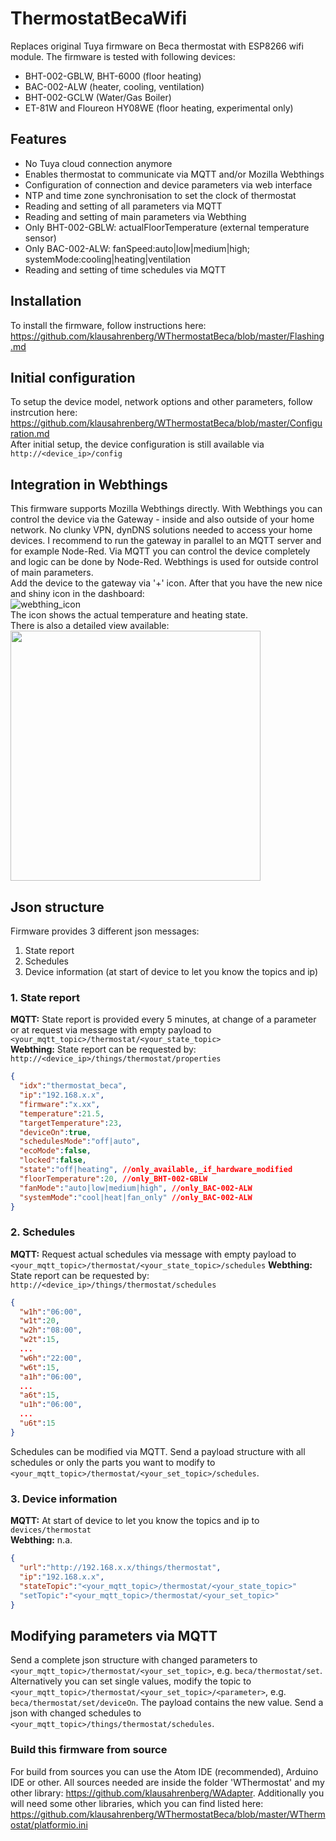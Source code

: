 # ThermostatBecaWifi
Replaces original Tuya firmware on Beca thermostat with ESP8266 wifi module. The firmware is tested with following devices:
* BHT-002-GBLW, BHT-6000 (floor heating)
* BAC-002-ALW (heater, cooling, ventilation)
* BHT-002-GCLW (Water/Gas Boiler)
* ET-81W and Floureon HY08WE (floor heating, experimental only)
## Features
* No Tuya cloud connection anymore
* Enables thermostat to communicate via MQTT and/or Mozilla Webthings
* Configuration of connection and device parameters via web interface
* NTP and time zone synchronisation to set the clock of thermostat
* Reading and setting of all parameters via MQTT
* Reading and setting of main parameters via Webthing
* Only BHT-002-GBLW: actualFloorTemperature (external temperature sensor)
* Only BAC-002-ALW: fanSpeed:auto|low|medium|high; systemMode:cooling|heating|ventilation
* Reading and setting of time schedules via MQTT
## Installation
To install the firmware, follow instructions here:  
https://github.com/klausahrenberg/WThermostatBeca/blob/master/Flashing.md
## Initial configuration
To setup the device model, network options and other parameters, follow instrcution here:  
https://github.com/klausahrenberg/WThermostatBeca/blob/master/Configuration.md  
After initial setup, the device configuration is still available via `http://<device_ip>/config`  
## Integration in Webthings
This firmware supports Mozilla Webthings directly. With Webthings you can control the device via the Gateway - inside and also outside of your home network. No clunky VPN, dynDNS solutions needed to access your home devices. I recommend to run the gateway in parallel to an MQTT server and for example Node-Red. Via MQTT you can control the device completely and logic can be done by Node-Red. Webthings is used for outside control of main parameters.  
Add the device to the gateway via '+' icon. After that you have the new nice and shiny icon in the dashboard:  
![webthing_icon](https://github.com/klausahrenberg/WThermostatBeca/blob/master/docs/Webthing_Icon.png)  
The icon shows the actual temperature and heating state.  
There is also a detailed view available:  
<img src="https://github.com/klausahrenberg/WThermostatBeca/blob/master/docs/Webthing_Complete.png" width="400">

## Json structure
Firmware provides 3 different json messages:
1. State report  
2. Schedules
3. Device information (at start of device to let you know the topics and ip)
### 1. State report 
**MQTT:** State report is provided every 5 minutes, at change of a parameter or at request via message with empty payload to `<your_mqtt_topic>/thermostat/<your_state_topic>`  
**Webthing:** State report can be requested by: `http://<device_ip>/things/thermostat/properties`  
```json
{
  "idx":"thermostat_beca",
  "ip":"192.168.x.x",
  "firmware":"x.xx",
  "temperature":21.5,
  "targetTemperature":23,
  "deviceOn":true,
  "schedulesMode":"off|auto",
  "ecoMode":false,
  "locked":false,
  "state":"off|heating", //only_available,_if_hardware_modified
  "floorTemperature":20, //only_BHT-002-GBLW
  "fanMode":"auto|low|medium|high", //only_BAC-002-ALW
  "systemMode":"cool|heat|fan_only" //only_BAC-002-ALW
}
```
### 2. Schedules
**MQTT:** Request actual schedules via message with empty payload to `<your_mqtt_topic>/thermostat/<your_state_topic>/schedules`
**Webthing:** State report can be requested by: `http://<device_ip>/things/thermostat/schedules`  
```json
{
  "w1h":"06:00",
  "w1t":20,
  "w2h":"08:00",
  "w2t":15,
  ...
  "w6h":"22:00",
  "w6t":15,
  "a1h":"06:00",
  ...
  "a6t":15,
  "u1h":"06:00",
  ...
  "u6t":15
}
```
Schedules can be modified via MQTT. Send a payload structure with all schedules or only the parts you want to modify to
`<your_mqtt_topic>/thermostat/<your_set_topic>/schedules`.
### 3. Device information
**MQTT:** At start of device to let you know the topics and ip to `devices/thermostat`  
**Webthing:** n.a.
```json
{
  "url":"http://192.168.x.x/things/thermostat",
  "ip":"192.168.x.x",
  "stateTopic":"<your_mqtt_topic>/thermostat/<your_state_topic>"
  "setTopic":"<your_mqtt_topic>/thermostat/<your_set_topic>"
}
```
## Modifying parameters via MQTT
Send a complete json structure with changed parameters to `<your_mqtt_topic>/thermostat/<your_set_topic>`, e.g. `beca/thermostat/set`. Alternatively you can set single values, modify the topic to `<your_mqtt_topic>/thermostat/<your_set_topic>/<parameter>`, e.g. `beca/thermostat/set/deviceOn`. The payload contains the new value. 
Send a json with changed schedules to `<your_mqtt_topic>/things/thermostat/schedules`.

### Build this firmware from source
For build from sources you can use the Atom IDE (recommended), Arduino IDE or other. All sources needed are inside the folder 'WThermostat' and my other library: 
https://github.com/klausahrenberg/WAdapter. 
Additionally you will need some other libraries, which you can find listed here: 
https://github.com/klausahrenberg/WThermostatBeca/blob/master/WThermostat/platformio.ini
